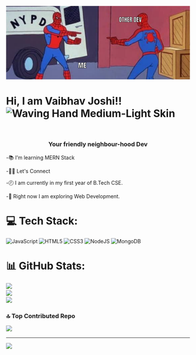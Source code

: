 <img src="/Spider_Man_Double_Meme_1_1757339827939.jpeg" style="max-width: 100%;" alt="Two Devs">
<h1>Hi, I am Vaibhav Joshi!! <img src="https://raw.githubusercontent.com/Tarikul-Islam-Anik/Animated-Fluent-Emojis/master/Emojis/Hand%20gestures/Waving%20Hand%20Medium-Light%20Skin%20Tone.png" alt="Waving Hand Medium-Light Skin Tone" width="40" height="40" style="max-width: 100%; height: auto; max-height: 40px;"></h1>
<h3 align="center">Your friendly neighbour-hood Dev</h3>
<p>-📚 I’m learning MERN Stack</p>
<p>-💪🏼 Let's Connect</p>
<p>-🕗 I am currently in my first year of B.Tech CSE.</p>
<p>-🦁 Right now I am exploring Web Development.</p>

# 💻 Tech Stack:
![JavaScript](https://img.shields.io/badge/javascript-%23323330.svg?style=for-the-badge&logo=javascript&logoColor=%23F7DF1E) ![HTML5](https://img.shields.io/badge/html5-%23E34F26.svg?style=for-the-badge&logo=html5&logoColor=white) ![CSS3](https://img.shields.io/badge/css3-%231572B6.svg?style=for-the-badge&logo=css3&logoColor=white) ![NodeJS](https://img.shields.io/badge/node.js-6DA55F?style=for-the-badge&logo=node.js&logoColor=white) ![MongoDB](https://img.shields.io/badge/MongoDB-%234ea94b.svg?style=for-the-badge&logo=mongodb&logoColor=white)
# 📊 GitHub Stats:
![](https://github-readme-stats.vercel.app/api?username=vaibhavjoc&theme=dark&hide_border=false&include_all_commits=false&count_private=false)<br/>
![](https://nirzak-streak-stats.vercel.app/?user=vaibhavjoc&theme=dark&hide_border=false)<br/>
![](https://github-readme-stats.vercel.app/api/top-langs/?username=vaibhavjoc&theme=dark&hide_border=false&include_all_commits=false&count_private=false&layout=compact)

### 🔝 Top Contributed Repo
![](https://github-contributor-stats.vercel.app/api?username=vaibhavjoc&limit=5&theme=blue-green&combine_all_yearly_contributions=true)

---
[![](https://visitcount.itsvg.in/api?id=vaibhavjoc&icon=0&color=0)](https://visitcount.itsvg.in)

<!-- Proudly created with GPRM ( https://gprm.itsvg.in ) -->
